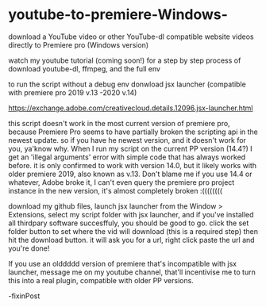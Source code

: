 # youtube-to-premiere-Windows-
download a YouTube video or other YouTube-dl compatible website videos directly to Premiere pro (Windows version)

watch my youtube tutorial (coming soon!) for a step by step process of download youtube-dl, ffmpeg, and the full env

to run the script without a debug env donwload jsx launcher (compatible with premiere pro 2019 v.13 -2020 v.14)

https://exchange.adobe.com/creativecloud.details.12096.jsx-launcher.html

this script doesn't work in the most current version of premiere pro, because Premiere Pro seems to have partially broken the scripting api in the newest update. 
so if you have he newest version, and it doesn't work for you, ya'know why. 
When I run my script on the current PP version (14.4?) I get an 'illegal arguments' error with simple code that has always worked before. 
it is only confirmed to work with version 14.0, but it likely works with older premiere 2019, also known as v.13. 
Don't blame me if you use 14.4 or whatever, Adobe broke it, I can't even query the premiere pro project instance in the new version, it's almost completely broken :((((((((

download my github files, launch jsx launcher from the Window > Extensions, select my script folder with jsx launcher, and if you've installed all thirdpary software succesffuly, you should be good to go. click the set folder button to set where the
vid will download (this is a required step) then hit the download button. it will ask you for a url, right click paste the url
and you're done!

If you use an olddddd version of premiere that's incompatible with jsx launcher, message me on my youtube channel, that'll incentivise me to turn this into a real plugin, compatible with older PP versions.

-fixinPost
